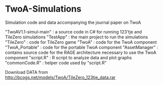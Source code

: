 # TwoA-Simulations
Simulation code and data accompanying the journal paper on TwoA

"TwoAV1.1-simul-main" : a source code in C# for running 123'tje and TileZero simulations
      "TestApp" : the main project to run the simulations
      "TileZero" : code for TileZero game
      "TwoA" : code for the TwoA component
      "TwoA_Portable" : code for the portable TwoA component
"AssetManager" : contains source code for the RAGE architecture necessary to use the TwoA component
"script.R" : R script to analyze data and plot graphs
      "commonCode.R" : helper code used by "script.R"

Download DATA from http://bcogs.net/models/TwoA/TileZero_123tje_data.rar
